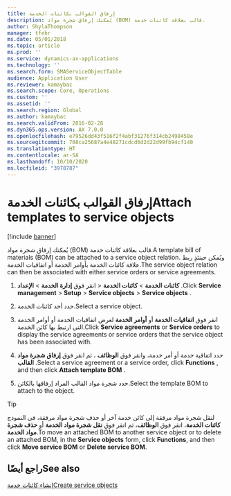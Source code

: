 ```yaml
---
title: إرفاق القوالب بكائنات الخدمة
description: يُمكنك إرفاق شجرة مواد (BOM) قالب بعلاقة كائنات خدمة.
author: ShylaThompson
manager: tfehr
ms.date: 05/01/2018
ms.topic: article
ms.prod: ''
ms.service: dynamics-ax-applications
ms.technology: ''
ms.search.form: SMAServiceObjectTable
audience: Application User
ms.reviewer: kamaybac
ms.search.scope: Core, Operations
ms.custom: ''
ms.assetid: ''
ms.search.region: Global
ms.author: kamaybac
ms.search.validFrom: 2016-02-28
ms.dyn365.ops.version: AX 7.0.0
ms.openlocfilehash: e79526dd43f516f2f4abf31276f314cb2498458e
ms.sourcegitcommit: 708ca25687a4e48271cdcd6d2d22d99fb94cf140
ms.translationtype: HT
ms.contentlocale: ar-SA
ms.lasthandoff: 10/10/2020
ms.locfileid: "3978787"
---
```

# <a name="attach-templates-to-service-objects"></a><span data-ttu-id="03bb6-103">إرفاق القوالب بكائنات الخدمة</span><span class="sxs-lookup"><span data-stu-id="03bb6-103">Attach templates to service objects</span></span>    

[!include [banner](../includes/banner.md)]


<span data-ttu-id="03bb6-104">يُمكنك إرفاق شجرة مواد (BOM) قالب بعلاقة كائنات خدمة.</span><span class="sxs-lookup"><span data-stu-id="03bb6-104">A template bill of materials (BOM) can be attached to a service object relation.</span></span> <span data-ttu-id="03bb6-105">ويُمكن حينئذٍ ربط علاقة كائنات الخدمة بأوامر الخدمة أو اتفاقيات الخدمة.</span><span class="sxs-lookup"><span data-stu-id="03bb6-105">The service object relation can then be associated with either service orders or service agreements.</span></span>

1.  <span data-ttu-id="03bb6-106">انقر فوق **إدارة الخدمة** \> **الإعداد‏‎** \> **كائنات الخدمة** \> **كائنات الخدمة** .</span><span class="sxs-lookup"><span data-stu-id="03bb6-106">Click **Service management** \> **Setup** \> **Service objects** \> **Service objects** .</span></span>

2.  <span data-ttu-id="03bb6-107">حدد أحد كائنات الخدمة.</span><span class="sxs-lookup"><span data-stu-id="03bb6-107">Select a service object.</span></span>

3.  <span data-ttu-id="03bb6-108">انقر فوق **اتفاقيات الخدمة** أو **أوامر الخدمة** لعرض اتفاقيات الخدمة أو أوامر الخدمة التي ارتبط بها كائن الخدمة.</span><span class="sxs-lookup"><span data-stu-id="03bb6-108">Click **Service agreements** or **Service orders** to display the service agreements or service orders that the service object has been associated with.</span></span>

4.  <span data-ttu-id="03bb6-109">حدد اتفاقية خدمة أو أمر خدمة، وانقر فوق **الوظائف** ، ثم انقر فوق **إرفاق شجرة مواد القالب** .</span><span class="sxs-lookup"><span data-stu-id="03bb6-109">Select a service agreement or a service order, click **Functions** , and then click **Attach template BOM** .</span></span>

5.  <span data-ttu-id="03bb6-110">حدد شجرة مواد القالب المراد إرفاقها بالكائن.</span><span class="sxs-lookup"><span data-stu-id="03bb6-110">Select the template BOM to attach to the object.</span></span>


> [!TIP]
> <P><span data-ttu-id="03bb6-111">لنقل شجرة مواد مرفقة إلى كائن خدمة آخر أو حذف شجرة مواد مرفقة، في النموذج <STRONG>كائنات الخدمة</STRONG>، انقر فوق <STRONG>الوظائف</STRONG>، ثم انقر فوق <STRONG>نقل شجرة مواد الخدمة</STRONG> أو <STRONG>حذف شجرة مواد الخدمة</STRONG>.</span><span class="sxs-lookup"><span data-stu-id="03bb6-111">To move an attached BOM to another service object or to delete an attached BOM, in the <STRONG>Service objects</STRONG> form, click <STRONG>Functions</STRONG>, and then click <STRONG>Move service BOM</STRONG> or <STRONG>Delete service BOM</STRONG>.</span></span></P>



## <a name="see-also"></a><span data-ttu-id="03bb6-112">راجع أيضًا</span><span class="sxs-lookup"><span data-stu-id="03bb6-112">See also</span></span>

[<span data-ttu-id="03bb6-113">إنشاء كائنات خدمة</span><span class="sxs-lookup"><span data-stu-id="03bb6-113">Create service objects</span></span>](create-service-objects.md)

  


